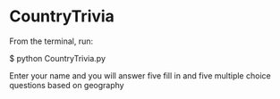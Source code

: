 # CountryTrivia

From the terminal, run:

$ python CountryTrivia.py

Enter your name and you will answer five fill in and five multiple choice questions based on geography
